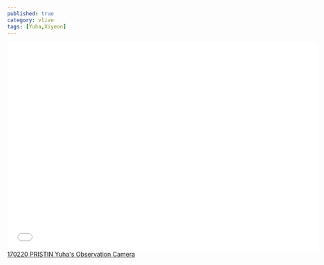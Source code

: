 ```yaml
---
published: true
category: vlive
tags: [Yuha,Xiyeon]
---
```

<iframe frameborder="0" width="720" height="480" src="BLAH" allowfullscreen></iframe><br /><a href="" target="_blank">170220 PRISTIN Yuha's Observation Camera</a>